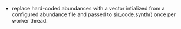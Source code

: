 - replace hard-coded abundances with a vector intialized from a configured abundance file
and passed to sir_code.synth() once per worker thread.
